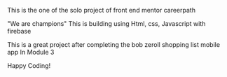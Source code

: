This is the one of the solo project of front end mentor careerpath 

"We are champions" This is building using Html, css, Javascript with firebase 

This is a great project after completing the bob zeroll shopping list mobile app In Module 3 


Happy Coding!
